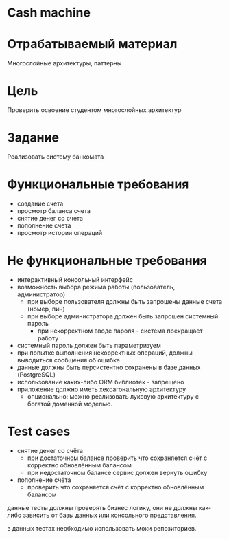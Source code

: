 # Cash machine

# Отрабатываемый материал

Многослойные архитектуры, паттерны

# Цель

Проверить освоение студентом многослойных архитектур

# Задание

Реализовать систему банкомата

# Функциональные требования

- создание счета
- просмотр баланса счета
- снятие денег со счета
- пополнение счета
- просмотр истории операций

# Не функциональные требования

- интерактивный консольный интерфейс
- возможность выбора режима работы (пользователь, администратор)
    - при выборе пользователя должны быть запрошены данные счета (номер, пин)
    - при выборе администратора должен быть запрошен системный пароль
        - при некорректном вводе пароля - система прекращает работу
- системный пароль должен быть параметризуем
- при попытке выполнения некорректных операций, должны выводиться сообщения об ошибке
- данные должны быть персистентно сохранены в базе данных (PostgreSQL)
- использование каких-либо ORM библиотек - запрещено
- приложение должно иметь хексагональную архитектуру
    - опционально: можно реализовать луковую архитектуру с богатой доменной моделью.

# Test cases

- снятие денег со счёта
    - при достаточном балансе проверить что сохраняется счёт с корректно обновлённым балансом
    - при недостаточном балансе сервис должен вернуть ошибку
- пополнение счёта
    - проверить что сохраняется счёт с корректно обновлённым балансом

данные тесты должны проверять бизнес логику, они не должны как-либо зависить от базы данных или консольного
представления.

в данных тестах необходимо использовать моки репозиториев.
